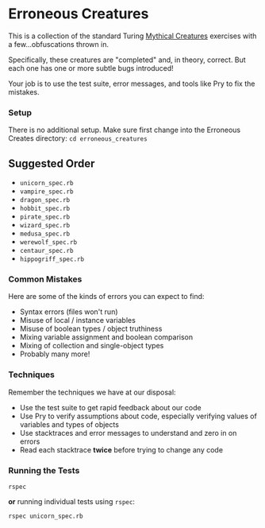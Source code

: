 <!-- Updated 12/13/2022 -->
# Erroneous Creatures

This is a collection of the standard Turing
[Mythical Creatures](https://github.com/turingschool/ruby-exercises/tree/master/mythical-creatures)
exercises with a few...obfuscations thrown in.

Specifically, these creatures are "completed"
and, in theory, correct. But each one has one or more subtle
bugs introduced!

Your job is to use the test suite, error messages,
and tools like Pry to fix the mistakes.

### Setup
There is no additional setup. Make sure first change into the Erroneous Creates directory:
`cd erroneous_creatures`


## Suggested Order

* `unicorn_spec.rb`
* `vampire_spec.rb`
* `dragon_spec.rb`
* `hobbit_spec.rb` 
* `pirate_spec.rb`
* `wizard_spec.rb`  
* `medusa_spec.rb`
* `werewolf_spec.rb`
* `centaur_spec.rb`
* `hippogriff_spec.rb`

### Common Mistakes

Here are some of the kinds of errors you can expect
to find:

* Syntax errors (files won't run)
* Misuse of local / instance variables
* Misuse of boolean types / object truthiness
* Mixing variable assignment and boolean comparison
* Mixing of collection and single-object types
* Probably many more!

### Techniques

Remember the techniques we have at our disposal:

* Use the test suite to get rapid feedback about our code
* Use Pry to verify assumptions about code, especially
verifying values of variables and types of objects
* Use stacktraces and error messages to understand
and zero in on errors
* Read each stacktrace __twice__ before trying to
change any code

### Running the Tests

```
rspec
```

__or__ running individual tests using `rspec`:

```
rspec unicorn_spec.rb
```
